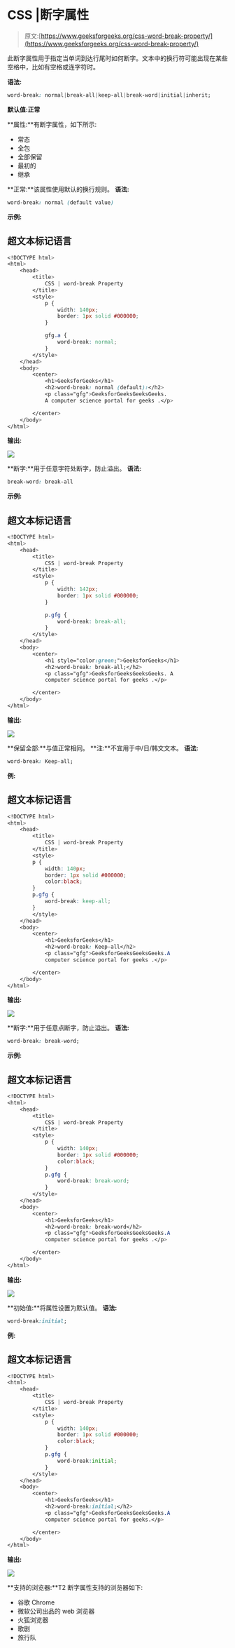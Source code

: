# CSS |断字属性

> 原文:[https://www.geeksforgeeks.org/css-word-break-property/](https://www.geeksforgeeks.org/css-word-break-property/)

此断字属性用于指定当单词到达行尾时如何断字。文本中的换行符可能出现在某些空格中，比如有空格或连字符时。

**语法:**

```css
word-break: normal|break-all|keep-all|break-word|initial|inherit;
```

**默认值:正常**

**属性:**有断字属性，如下所示:

*   常态
*   全包
*   全部保留
*   最初的
*   继承

**正常:**该属性使用默认的换行规则。
**语法:**

```css
word-break: normal (default value)
```

**示例:**

## 超文本标记语言

```css
<!DOCTYPE html>
<html>
    <head>
        <title>
            CSS | word-break Property
        </title>
        <style>
            p {
                width: 140px;
                border: 1px solid #000000;
            }

            gfg.a {
                word-break: normal;
            }
        </style>
    </head>
    <body>
        <center>
            <h1>GeeksforGeeks</h1>
            <h2>word-break: normal (default):</h2>
            <p class="gfg">GeeksforGeeksGeeksGeeks.
            A computer science portal for geeks .</p>

        </center>
    </body>
</html>                   
```

**输出:**

![](img/ba42816bcf20faf618c3565da332cbe6.png)

**断字:**用于任意字符处断字，防止溢出。
**语法:**

```css
break-word: break-all
```

**示例:**

## 超文本标记语言

```css
<!DOCTYPE html>
<html>
    <head>
        <title>
            CSS | word-break Property
        </title>
        <style>
            p {
                width: 142px;
                border: 1px solid #000000;
            }

            p.gfg {
                word-break: break-all;
            }
        </style>
    </head>
    <body>
        <center>
            <h1 style="color:green;">GeeksforGeeks</h1>
            <h2>word-break: break-all;</h2>
            <p class="gfg">GeeksforGeeksGeeksGeeks. A
            computer science portal for geeks .</p>

        </center>
    </body>
</html>
```

**输出:**

![](img/9ef2b2a9e6d70fb26d4a043c6ecdd96d.png)

**保留全部:**与值正常相同。
**注:**不宜用于中/日/韩文文本。
**语法:**

```css
word-break: Keep-all;
```

**例:**

## 超文本标记语言

```css
<!DOCTYPE html>
<html>
    <head>
        <title>
            CSS | word-break Property
        </title>
        <style>
        p {
            width: 140px;
            border: 1px solid #000000;
            color:black;
        }
        p.gfg {
            word-break: keep-all;
        }
        </style>
    </head>
    <body>
        <center>
            <h1>GeeksforGeeks</h1>
            <h2>word-break: Keep-all</h2>
            <p class="gfg">GeeksforGeeksGeeksGeeks.A
            computer science portal for geeks .</p>

        </center>
    </body>
</html>
```

**输出:**

![](img/2e40c001682022bdbc111c2a4512b47d.png)

**断字:**用于任意点断字，防止溢出。
**语法:**

```css
word-break: break-word;
```

**示例:**

## 超文本标记语言

```css
<!DOCTYPE html>
<html>
    <head>
        <title>
            CSS | word-break Property
        </title>
        <style>
            p {
                width: 140px;
                border: 1px solid #000000;
                color:black;
            }
            p.gfg {
                word-break: break-word;
            }
        </style>
    </head>
    <body>
        <center>
            <h1>GeeksforGeeks</h1>
            <h2>word-break: break-word</h2>
            <p class="gfg">GeeksforGeeksGeeksGeeks.A
            computer science portal for geeks .</p>

        </center>
    </body>
</html>
```

**输出:**

![](img/059edfb462cf7732c9cc5f272df00748.png)

**初始值:**将属性设置为默认值。
**语法:**

```css
word-break:initial;
```

**例:**

## 超文本标记语言

```css
<!DOCTYPE html>
<html>
    <head>
        <title>
            CSS | word-break Property
        </title>
        <style>
            p {
                width: 140px;
                border: 1px solid #000000;
                color:black;
            }
            p.gfg {
                word-break:initial;
            }
        </style>
    </head>
    <body>
        <center>
            <h1>GeeksforGeeks</h1>
            <h2>word-break:initial;</h2>
            <p class="gfg">GeeksforGeeksGeeksGeeks.A
            computer science portal for geeks.</p>

        </center>
    </body>
</html>
```

**输出:**

![](img/c1ba5ecb633cef8cf84f439e6e754ccd.png)

**支持的浏览器:**T2 断字属性支持的浏览器如下:

*   谷歌 Chrome
*   微软公司出品的 web 浏览器
*   火狐浏览器
*   歌剧
*   旅行队